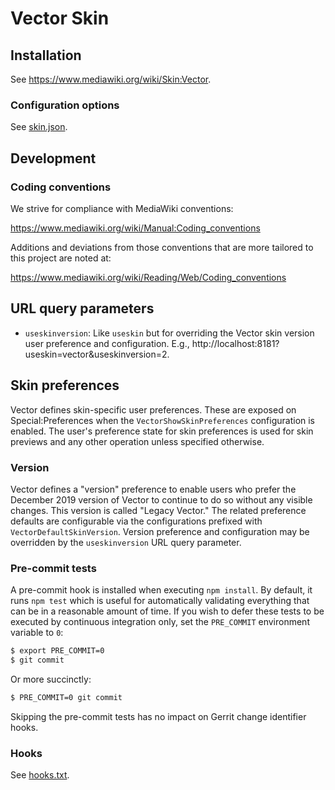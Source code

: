 Vector Skin
========================

Installation
------------

See <https://www.mediawiki.org/wiki/Skin:Vector>.

### Configuration options

See [skin.json](skin.json).

Development
-----------

### Coding conventions

We strive for compliance with MediaWiki conventions:

<https://www.mediawiki.org/wiki/Manual:Coding_conventions>

Additions and deviations from those conventions that are more tailored to this
project are noted at:

<https://www.mediawiki.org/wiki/Reading/Web/Coding_conventions>

URL query parameters
--------------------

- `useskinversion`: Like `useskin` but for overriding the Vector skin version
  user preference and configuration. E.g.,
  http://localhost:8181?useskin=vector&useskinversion=2.

Skin preferences
----------------

Vector defines skin-specific user preferences. These are exposed on
Special:Preferences when the `VectorShowSkinPreferences` configuration is
enabled. The user's preference state for skin preferences is used for skin
previews and any other operation unless specified otherwise.

### Version

Vector defines a "version" preference to enable users who prefer the December
2019 version of Vector to continue to do so without any visible changes. This
version is called "Legacy Vector." The related preference defaults are
configurable via the configurations prefixed with `VectorDefaultSkinVersion`.
Version preference and configuration may be overridden by the `useskinversion`
URL query parameter.

### Pre-commit tests

A pre-commit hook is installed when executing `npm install`. By default, it runs
`npm test` which is useful for automatically validating everything that can be
in a reasonable amount of time. If you wish to defer these tests to be executed
by continuous integration only, set the `PRE_COMMIT` environment variable to `0`:

```bash
$ export PRE_COMMIT=0
$ git commit
```

Or more succinctly:

```bash
$ PRE_COMMIT=0 git commit
```

Skipping the pre-commit tests has no impact on Gerrit change identifier hooks.

### Hooks
See [hooks.txt](hooks.txt).
